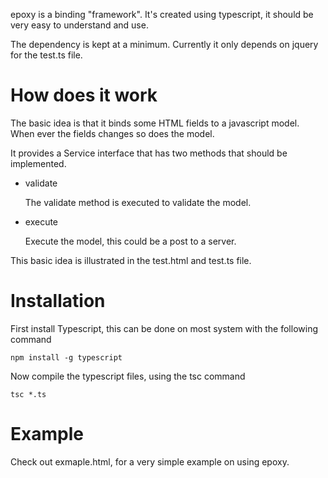 epoxy is a binding "framework". It's created using typescript, it should be very easy to understand and use.

The dependency is kept at a minimum. Currently it only depends on jquery for the test.ts file.


How does it work
===

The basic idea is that it binds some HTML fields to a javascript model. When ever the fields changes so does the model.

It provides a Service interface that has two methods that should be implemented. 

* validate
	
    The validate method is executed to validate the model. 

* execute
	
    Execute the model, this could be a post to a server.



This basic idea is illustrated in the test.html and test.ts file.

Installation
===

First install Typescript, this can be done on most system with the following command
   
```npm install -g typescript```

Now compile the typescript files, using the tsc command

```tsc *.ts```


Example
===

Check out exmaple.html, for a very simple example on using epoxy.
